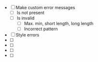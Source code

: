 - [ ] Make custom error messages
  - [ ] Is not present
  - [ ] Is invalid
    - [ ] Max. min, short length, long length
    - [ ] Incorrect pattern
- [ ] Style errors
- [ ]
- [ ]
- [ ]
- [ ]